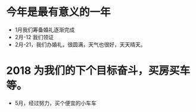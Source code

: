 # 今年是最有意义的一年
* 1月我们筹备婚礼逐渐完成
* 2月-12 我们领证
* 2月-21，我们办婚礼，很圆满，天气也很好，天天晴天。
# 2018 为我们的下个目标奋斗，买房买车等。
* 5月，经过努力，买个便宜的小车车
